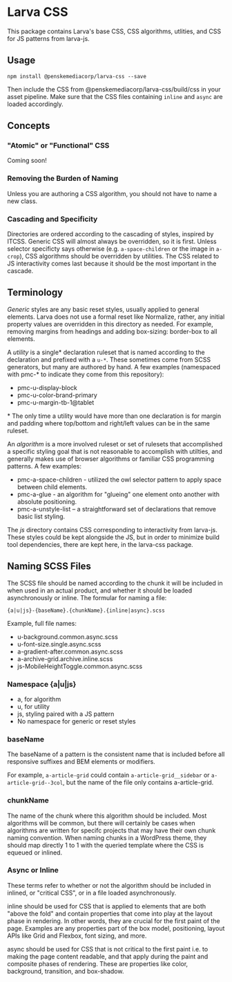 # Larva CSS

This package contains Larva's base CSS, CSS algorithms, utlities, and CSS for JS patterns from larva-js.

## Usage

```
npm install @penskemediacorp/larva-css --save
```

Then include the CSS from @penskemediacorp/larva-css/build/css in your asset pipeline. Make sure that the CSS files containing `inline` and `async` are loaded accordingly.

## Concepts

### "Atomic" or "Functional" CSS

Coming soon!

### Removing the Burden of Naming

Unless you are authoring a CSS algorithm, you should not have to name a new class.

### Cascading and Specificity

Directories are ordered according to the cascading of styles, inspired by ITCSS. Generic CSS will almost always be overridden, so it is first. Unless selector specificty says otherwise (e.g. `a-space-children` or the image in `a-crop`), CSS algorithms should be overridden by utilities. The CSS related to JS interactivity comes last because it should be the most important in the cascade.

## Terminology

*Generic* styles are any basic reset styles, usually applied to general elements. Larva does not use a formal reset like Normalize, rather, any initial property values are overridden in this directory as needed. For example, removing margins from headings and adding box-sizing: border-box to all elements.

A *utility* is a single* declaration ruleset that is named according to the declaration and prefixed with a `u-*`. These sometimes come from SCSS generators, but many are authored by hand. A few examples (namespaced with pmc-* to indicate they come from this repository):

* pmc-u-display-block
* pmc-u-color-brand-primary
* pmc-u-margin-tb-1@tablet

\* The only time a utility would have more than one declaration is for margin and padding where top/bottom and right/left values can be in the same ruleset.

An *algorithm* is a more involved ruleset or set of rulesets that accomplished a specific styling goal that is not reasonable to accomplish with utilties, and generally makes use of browser algorithms or familiar CSS programming patterns. A few examples:

* pmc-a-space-children - utilized the owl selector pattern to apply space between child elements.
* pmc-a-glue - an algorithm for "glueing" one element onto another with absolute positioning.
* pmc-a-unstyle-list – a straightforward set of declarations that remove basic list styling.

The *js* directory contains CSS corresponding to interactivity from larva-js. These styles could be kept alongside the JS, but in order to minimize build tool dependencies, there are kept here, in the larva-css package.

## Naming SCSS Files

The SCSS file should be named according to the chunk it will be included in when used in an actual product, and whether it should be loaded asynchronously or inline. The formular for naming a file:

`{a|u|js}-{baseName}.{chunkName}.{inline|async}.scss`

Example, full file names:

* u-background.common.async.scss
* u-font-size.single.async.scss
* a-gradient-after.common.async.scss
* a-archive-grid.archive.inline.scss
* js-MobileHeightToggle.common.async.scss

### Namespace {a|u|js}

- a, for algorithm
- u, for utility
- js, styling paired with a JS pattern
- No namespace for generic or reset styles

### baseName

The baseName of a pattern is the consistent name that is included before all responsive suffixes and BEM elements or modifiers.

For example, `a-article-grid` could contain `a-article-grid__sidebar` or `a-article-grid--3col`, but the name of the file only contains a-article-grid.

### chunkName

The name of the chunk where this algorithm should be included. Most algorithms will be common, but there will certainly be cases when algorithms are written for specifc projects that may have their own chunk naming convention. When naming chunks in a WordPress theme, they should map directly 1 to 1 with the queried template where the CSS is equeued or inlined.

### Async or Inline

These terms refer to whether or not the algorithm should be included in inlined, or "critical CSS", or in a file loaded asynchronously.

inline should be used for CSS that is applied to elements that are both "above the fold" and contain properties that come into play at the layout phase in rendering. In other words, they are crucial for the first paint of the page. Examples are any properties part of the box model, positioning, layout APIs like Grid and Flexbox, font sizing, and more.

async should be used for CSS that is not critical to the first paint i.e. to making the page content readable, and that apply during the paint and composite phases of rendering. These are properties like color, background, transition, and box-shadow.